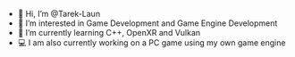 - 👋 Hi, I’m @Tarek-Laun
- 👀 I’m interested in Game Development and Game Engine Development
- 🌱 I’m currently learning C++, OpenXR and Vulkan
- 💻 I am also currently working on a PC game using my own game engine
